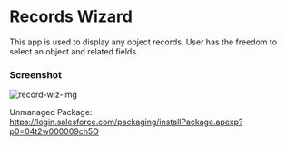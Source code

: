 # Records Wizard
This app is used to display any object records. User has the freedom to select an object and related fields.

### Screenshot
![record-wiz-img](https://user-images.githubusercontent.com/55832394/215087916-89eb751a-550b-44f9-855c-02823ce90f79.png)

Unmanaged Package: 	https://login.salesforce.com/packaging/installPackage.apexp?p0=04t2w000009ch5O
